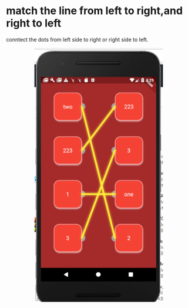 # match the line from left to right,and right to left
conntect the dots from left side to right or right side to left.
<p align="center">
  <img src="https://github.com/satishsoni777/match_the_following_game/blob/master/lib/Capture.PNG" width="350" title="hover text">
</p>
